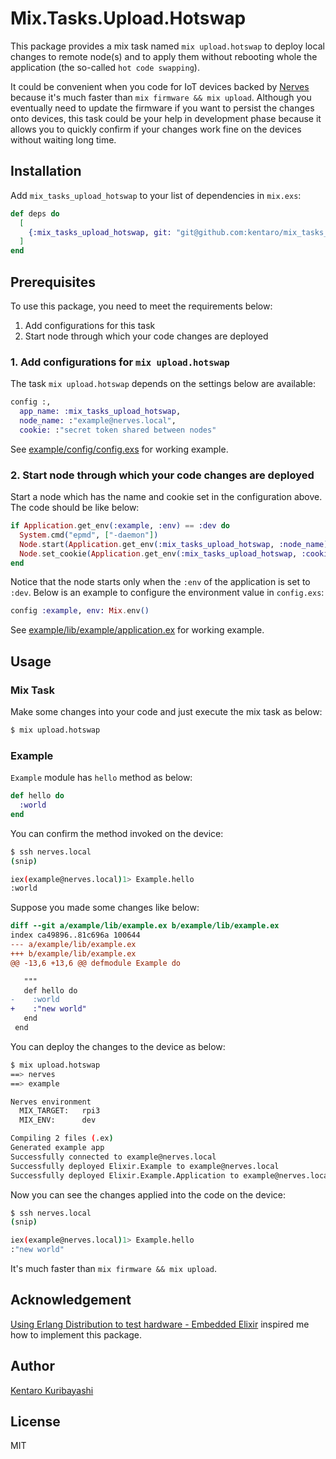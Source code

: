 # Mix.Tasks.Upload.Hotswap

This package provides a mix task named `mix upload.hotswap` to deploy local changes to remote node(s) and to apply them without rebooting whole the application (the so-called `hot code swapping`).

It could be convenient when you code for IoT devices backed by [Nerves](https://www.nerves-project.org/) because it's much faster than `mix firmware && mix upload`. Although you eventually need to update the firmware if you want to persist the changes onto devices, this task could be your help in development phase because it allows you to quickly confirm if your changes work fine on the devices without waiting long time.

## Installation

Add `mix_tasks_upload_hotswap` to your list of dependencies in `mix.exs`:

```elixir
def deps do
  [
    {:mix_tasks_upload_hotswap, git: "git@github.com:kentaro/mix_tasks_upload_hotswap.git"}
  ]
end
```

## Prerequisites

To use this package, you need to meet the requirements below:

1. Add configurations for this task
2. Start node through which your code changes are deployed

### 1. Add configurations for `mix upload.hotswap`

The task `mix upload.hotswap` depends on the settings below are available:

```elixir
config :,
  app_name: :mix_tasks_upload_hotswap,
  node_name: :"example@nerves.local",
  cookie: :"secret token shared between nodes"
```

See [example/config/config.exs](./example/config/config.exs) for working example.

### 2. Start node through which your code changes are deployed

Start a node which has the name and cookie set in the configuration above. The code should be like below:

```elixir
if Application.get_env(:example, :env) == :dev do
  System.cmd("epmd", ["-daemon"])
  Node.start(Application.get_env(:mix_tasks_upload_hotswap, :node_name))
  Node.set_cookie(Application.get_env(:mix_tasks_upload_hotswap, :cookie))
end
```

Notice that the node starts only when the `:env` of the application is set to `:dev`. Below is an example to configure the environment value in `config.exs`:

```elixir
config :example, env: Mix.env()
```

See [example/lib/example/application.ex](./example/lib/example/application.ex) for working example.

## Usage

### Mix Task

Make some changes into your code and just execute the mix task as below:

```sh
$ mix upload.hotswap
```

### Example

`Example` module has `hello` method as below:

```elixir
def hello do
  :world
end
```

You can confirm the method invoked on the device:

```sh
$ ssh nerves.local
(snip)

iex(example@nerves.local)1> Example.hello
:world
```

Suppose you made some changes like below:

```diff
diff --git a/example/lib/example.ex b/example/lib/example.ex
index ca49896..81c696a 100644
--- a/example/lib/example.ex
+++ b/example/lib/example.ex
@@ -13,6 +13,6 @@ defmodule Example do

   """
   def hello do
-    :world
+    :"new world"
   end
 end
```

You can deploy the changes to the device as below:

```sh
$ mix upload.hotswap
==> nerves
==> example

Nerves environment
  MIX_TARGET:   rpi3
  MIX_ENV:      dev

Compiling 2 files (.ex)
Generated example app
Successfully connected to example@nerves.local
Successfully deployed Elixir.Example to example@nerves.local
Successfully deployed Elixir.Example.Application to example@nerves.local
```

Now you can see the changes applied into the code on the device:

```sh
$ ssh nerves.local
(snip)

iex(example@nerves.local)1> Example.hello
:"new world"
```

It's much faster than `mix firmware && mix upload`.

## Acknowledgement

[Using Erlang Distribution to test hardware - Embedded Elixir](https://embedded-elixir.com/post/2018-12-10-using-distribution-to-test-hardware/) inspired me how to implement this package.

## Author

[Kentaro Kuribayashi](https://kentarokuribayashi.com/)

## License

MIT
